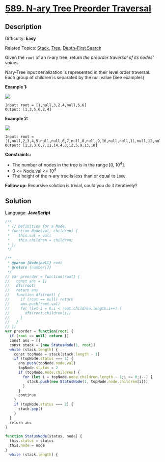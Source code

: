 # [589\. N-ary Tree Preorder Traversal](https://leetcode.com/problems/n-ary-tree-preorder-traversal/)

## Description

Difficulty: **Easy**  

Related Topics: [Stack](https://leetcode.com/tag/stack/), [Tree](https://leetcode.com/tag/tree/), [Depth-First Search](https://leetcode.com/tag/depth-first-search/)


Given the `root` of an n-ary tree, return _the preorder traversal of its nodes' values_.

Nary-Tree input serialization is represented in their level order traversal. Each group of children is separated by the null value (See examples)

**Example 1:**

![](https://assets.leetcode.com/uploads/2018/10/12/narytreeexample.png)

```
Input: root = [1,null,3,2,4,null,5,6]
Output: [1,3,5,6,2,4]
```

**Example 2:**

![](https://assets.leetcode.com/uploads/2019/11/08/sample_4_964.png)

```
Input: root = [1,null,2,3,4,5,null,null,6,7,null,8,null,9,10,null,null,11,null,12,null,13,null,null,14]
Output: [1,2,3,6,7,11,14,4,8,12,5,9,13,10]
```

**Constraints:**

*   The number of nodes in the tree is in the range [0, 10<sup>4</sup>].
*   0 <= Node.val <= 10<sup>4</sup>
*   The height of the n-ary tree is less than or equal to `1000`.

**Follow up:** Recursive solution is trivial, could you do it iteratively?


## Solution

Language: **JavaScript**

```javascript
/**
 * // Definition for a Node.
 * function Node(val, children) {
 *    this.val = val;
 *    this.children = children;
 * };
 */
​
/**
 * @param {Node|null} root
 * @return {number[]}
 */
// var preorder = function(root) {
//   const ans = []
//   dfs(root)
//   return ans
//   function dfs(root) {
//     if (root == null) return
//     ans.push(root.val)
//     for (let i = 0;i < root.children.length;i++) {
//       dfs(root.children[i])
//     }
//   }
// };
var preorder = function(root) {
  if (root == null) return []
  const ans = []
  const stack = [new StatusNode(1, root)]
  while (stack.length) {
    const topNode = stack[stack.length - 1]
    if (topNode.status === 1) {
      ans.push(topNode.node.val)
      topNode.status = 2
      if (topNode.node.children) {
        for (let i = topNode.node.children.length - 1;i >= 0;i--) {
          stack.push(new StatusNode(1, topNode.node.children[i]))
        }
      }
      continue
    }
    if (topNode.status === 2) {
      stack.pop()
    }
  }
  return ans
}
​
function StatusNode(status, node) {
  this.status = status
  this.node = node
}
  while (stack.length) {
```
